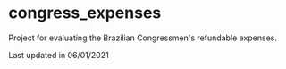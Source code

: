 # congress_expenses
Project for evaluating the Brazilian Congressmen's refundable expenses.

Last updated in 06/01/2021
